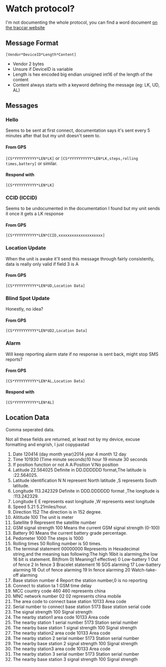 # Watch protocol?

I'm not documenting the whole protocol, you can find a word document [on the traccar website](https://www.traccar.org/protocols/)

## Message Format

`[Vendor*DeviceID*Length*Content]`

 * Vendor 2 bytes
 * Unsure if DeviceID is variable
 * Length is hex encoded big endian unsigned int16 of the length of the content
 * Content always starts with a keyword defining the message (eg: LK, UD, AL)

## Messages

### Hello

Seems to be sent at first connect, documentation says it's sent every 5 minutes after that but my unit doesn't seem to.

#### From GPS

`[CS*YYYYYYYYYY*LEN*LK]` or `[CS*YYYYYYYYYY*LEN*LK,steps,rolling times,battery]` or similar.

#### Respond with

`[CS*YYYYYYYYYY*LEN*LK]`

### CCID (ICCID)

Seems to be undocumented in the documentation I found but my unit sends it once it gets a LK response

#### From GPS

`[CS*YYYYYYYYYY*LEN*CCID,xxxxxxxxxxxxxxxxxxxx]`

### Location Update

When the unit is awake it'll send this message through fairly consistently, data is really only valid if field 3 is A

#### From GPS

`[CS*YYYYYYYYYY*LEN*UD,Location Data]`

### Blind Spot Update

Honestly, no idea?

#### From GPS

`[CS*YYYYYYYYYY*LEN*UD2,Location Data]`

### Alarm

Will keep reporting alarm state if no response is sent back, might stop SMS reports?

#### From GPS

`[CS*YYYYYYYYYY*LEN*AL,Location Data]`

#### Respond with

`[CS*YYYYYYYYYY*LEN*AL]`

## Location Data

Comma seperated data.

Not all these fields are returned, at least not by my device, excuse formatting and engrish, I just copypastad

01) Date	120414	 (day month year)2014 year 4 month 12 day
02) Time	101930	 (Time minute seconds)10 hour 19 minute 30 seconds
03) If position function or not	A	A:Position V:No position
04) Latitude	22.564025	Definite in DD.DDDDDD format,The latitude is :22.564025.
05) Latitude identification	N	N represent North latitude ,S represents South latitude.
06) Longitude	113.242329	Definite in DDD.DDDDDD format ,The longitude is :113.242329.
07) Longitude	E	E represents east longitude ,W represents west longitude
08) Speed	5.21	5.21miles/hour.
09) Direction	152	The direction is in 152 degree.
10) Alititude	100	The unit is meter
11) Satellite	9	Represent the satellite number
12) GSM signal strength	100	Means the current GSM signal strength (0-100)
13) Battery	90	Means the current battery grade percentage.
14) Pedometer	1000	The steps is 1000
15) Rolling times	50	Rolling number is 50 times.
16) The terminal statement	00000000	Represents in Hexadecimal string,and the meaning isas following:The high 16bit is alarming,the low 16 bit is statement.
	Bit(from 0)        Meaning(1 effective)
	0                  Low-battery
	1                  Out of fence
	2                  In fence
	3                  Bracelet statement
	16                 SOS alarming
	17                 Low-battery alarming
	18                 Out of fence alarming
	19                 In fence alarming
	20                 Watch-take-off alarming
17) Base station number	4	Report the station number,0 is no reporting
18) Connect to station ta	1	GSM time delay
19) MCC country code	460	460 represents china
20) MNC network number	02	02 represents china mobile
21) The area code to connect base station	10133	Area code
22) Serial number to connect base station	5173	Base station serial code
23) The signal strength	100	Signal strength
24) The nearby station1  area code	10133	Area code
25) The nearby station 1 serial number	5173	Station serial number
26) The nearby base station 1 signal strength	100	Signal strength
27) The nearby station2  area code	10133	Area code
28) The nearby station 2 serial number	5173	Station serial number
29) The nearby base station 2 signal strength	100	Signal strength
30) The nearby station3  area code	10133	Area code
31) The nearby station 3 serial number	5173	Station serial number
32) The nearby base station 3 signal strength	100	Signal strength
